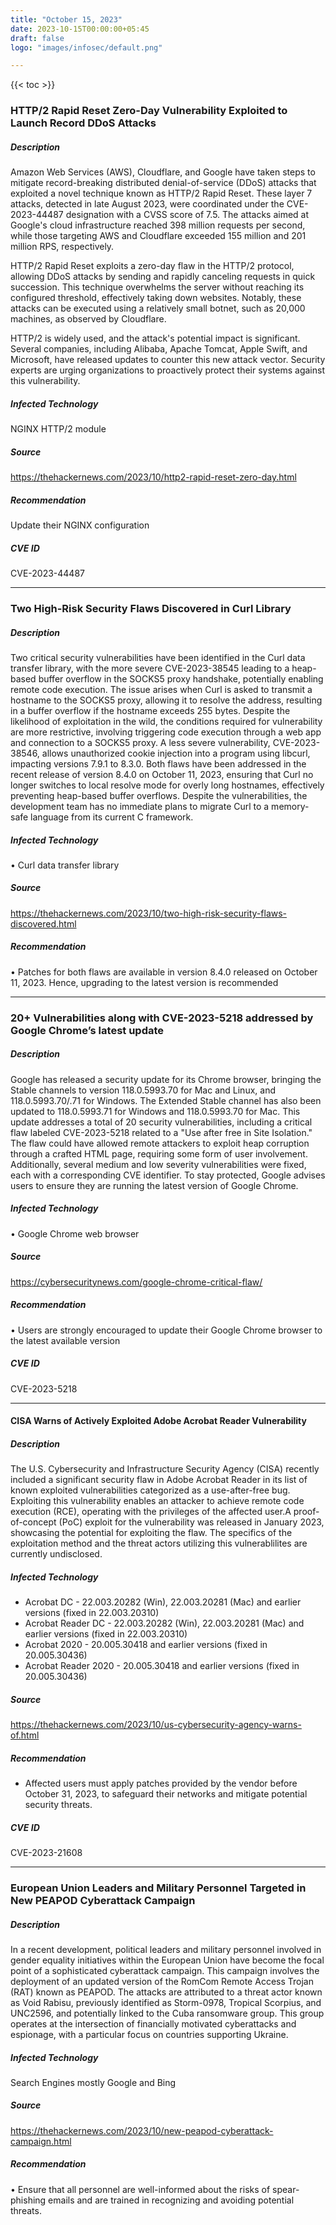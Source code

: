 ```yaml
---
title: "October 15, 2023"
date: 2023-10-15T00:00:00+05:45
draft: false
logo: "images/infosec/default.png"

---
```


{{< toc >}}

### HTTP/2 Rapid Reset Zero-Day Vulnerability Exploited to Launch Record DDoS Attacks

##### Description
Amazon Web Services (AWS), Cloudflare, and Google have taken steps to mitigate record-breaking distributed denial-of-service (DDoS) attacks that exploited a novel technique known as HTTP/2 Rapid Reset. These layer 7 attacks, detected in late August 2023, were coordinated under the CVE-2023-44487 designation with a CVSS score of 7.5. The attacks aimed at Google's cloud infrastructure reached 398 million requests per second, while those targeting AWS and Cloudflare exceeded 155 million and 201 million RPS, respectively.

HTTP/2 Rapid Reset exploits a zero-day flaw in the HTTP/2 protocol, allowing DDoS attacks by sending and rapidly canceling requests in quick succession. This technique overwhelms the server without reaching its configured threshold, effectively taking down websites. Notably, these attacks can be executed using a relatively small botnet, such as 20,000 machines, as observed by Cloudflare.

HTTP/2 is widely used, and the attack's potential impact is significant. Several companies, including Alibaba, Apache Tomcat, Apple Swift, and Microsoft, have released updates to counter this new attack vector. Security experts are urging organizations to proactively protect their systems against this vulnerability.

##### Infected Technology
NGINX HTTP/2 module

##### Source
https://thehackernews.com/2023/10/http2-rapid-reset-zero-day.html

##### Recommendation
Update their NGINX configuration


##### CVE ID
CVE-2023-44487

----------------

### Two High-Risk Security Flaws Discovered in Curl Library

##### Description
Two critical security vulnerabilities have been identified in the Curl data transfer library, with the more severe CVE-2023-38545 leading to a heap-based buffer overflow in the SOCKS5 proxy handshake, potentially enabling remote code execution. The issue arises when Curl is asked to transmit a hostname to the SOCKS5 proxy, allowing it to resolve the address, resulting in a buffer overflow if the hostname exceeds 255 bytes. Despite the likelihood of exploitation in the wild, the conditions required for vulnerability are more restrictive, involving triggering code execution through a web app and connection to a SOCKS5 proxy. A less severe vulnerability, CVE-2023-38546, allows unauthorized cookie injection into a program using libcurl, impacting versions 7.9.1 to 8.3.0. Both flaws have been addressed in the recent release of version 8.4.0 on October 11, 2023, ensuring that Curl no longer switches to local resolve mode for overly long hostnames, effectively preventing heap-based buffer overflows. Despite the vulnerabilities, the development team has no immediate plans to migrate Curl to a memory-safe language from its current C framework.


##### Infected Technology
• Curl data transfer library

##### Source
https://thehackernews.com/2023/10/two-high-risk-security-flaws-discovered.html

##### Recommendation
• Patches for both flaws are available in version 8.4.0 released on October 11, 2023. Hence, upgrading to the latest version is recommended


----------------

### 20+ Vulnerabilities along with CVE-2023-5218 addressed by Google Chrome’s latest update

##### Description
Google has released a security update for its Chrome browser, bringing the Stable channels to version 118.0.5993.70 for Mac and Linux, and 118.0.5993.70/.71 for Windows. The Extended Stable channel has also been
updated to 118.0.5993.71 for Windows and 118.0.5993.70 for Mac. This update addresses a total of 20 security vulnerabilities, including a critical flaw labeled CVE-2023-5218 related to a "Use after free in Site Isolation." The flaw could have allowed remote attackers to exploit heap corruption through a crafted HTML page, requiring some form of user involvement. Additionally, several medium and low severity vulnerabilities were fixed, each with a corresponding CVE identifier. To stay protected, Google advises users to ensure they are running the latest version of Google Chrome. 

 
##### Infected Technology
• Google Chrome web browser

 
##### Source
https://cybersecuritynews.com/google-chrome-critical-flaw/

 
##### Recommendation
• Users are strongly encouraged to update their Google Chrome browser to the latest available version 

##### CVE ID
CVE-2023-5218

----------------

#### CISA Warns of Actively Exploited Adobe Acrobat Reader Vulnerability

##### Description  
The U.S. Cybersecurity and Infrastructure Security Agency (CISA) recently included a significant security flaw in Adobe Acrobat Reader in its list of known exploited vulnerabilities categorized as a use-after-free bug. Exploiting this vulnerability enables an attacker to achieve remote code execution (RCE), operating with the privileges of the affected user.A proof-of-concept (PoC) exploit for the vulnerability was released in January 2023, showcasing the potential for exploiting the flaw. The specifics of the exploitation method and the threat actors utilizing this vulnerablilites are currently undisclosed.

##### Infected Technology  

-   Acrobat DC - 22.003.20282 (Win), 22.003.20281 (Mac) and earlier versions (fixed in 22.003.20310)
-   Acrobat Reader DC - 22.003.20282 (Win), 22.003.20281 (Mac) and earlier versions (fixed in 22.003.20310)
-   Acrobat 2020 - 20.005.30418 and earlier versions (fixed in 20.005.30436)
-   Acrobat Reader 2020 - 20.005.30418 and earlier versions (fixed in 20.005.30436)

##### Source  
https://thehackernews.com/2023/10/us-cybersecurity-agency-warns-of.html

##### Recommendation 
- Affected users must apply patches provided by the vendor before October 31, 2023, to safeguard their networks and mitigate potential security threats.

##### CVE ID
CVE-2023-21608

----------------

### European Union Leaders and Military Personnel Targeted in New PEAPOD Cyberattack Campaign
 
##### Description
In a recent development, political leaders and military personnel involved in gender equality initiatives within the European Union have become the focal point of a sophisticated cyberattack campaign. This campaign involves the deployment of an updated version of the RomCom Remote Access Trojan (RAT) known as PEAPOD. The attacks are attributed to a threat actor known as Void Rabisu, previously identified as Storm-0978, Tropical Scorpius, and UNC2596, and potentially linked to the Cuba ransomware group. This group operates at the intersection of financially motivated cyberattacks and espionage, with a particular focus on countries supporting Ukraine.

##### Infected Technology
Search Engines mostly Google and Bing

##### Source
https://thehackernews.com/2023/10/new-peapod-cyberattack-campaign.html
 
##### Recommendation
• Ensure that all personnel are well-informed about the risks of spear-phishing emails and are trained in recognizing and avoiding potential threats.